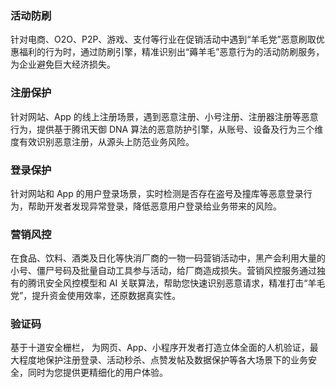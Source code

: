 ### 活动防刷
针对电商、O2O、P2P、游戏、支付等行业在促销活动中遇到“羊毛党”恶意刷取优惠福利的行为时，通过防刷引擎，精准识别出“薅羊毛”恶意行为的活动防刷服务，为企业避免巨大经济损失。

### 注册保护
针对网站、App 的线上注册场景，遇到恶意注册、小号注册、注册器注册等恶意行为，提供基于腾讯天御 DNA 算法的恶意防护引擎，从账号、设备及行为三个维度有效识别恶意注册，从源头上防范业务风险。  

### 登录保护
针对网站和 App 的用户登录场景，实时检测是否存在盗号及撞库等恶意登录行为，帮助开发者发现异常登录，降低恶意用户登录给业务带来的风险。

### 营销风控
在食品、饮料、酒类及日化等快消厂商的一物一码营销活动中，黑产会利用大量的小号、僵尸号码及批量自动工具参与活动，给厂商造成损失。营销风控服务通过独有的腾讯安全风控模型和 AI 关联算法，帮助您快速识别恶意请求，精准打击“羊毛党”，提升资金使用效率，还原数据真实性。

### 验证码
基于十道安全栅栏， 为网页、App、小程序开发者打造立体全面的人机验证，最大程度地保护注册登录、活动秒杀、点赞发帖及数据保护等各大场景下的业务安全，同时为您提供更精细化的用户体验。
